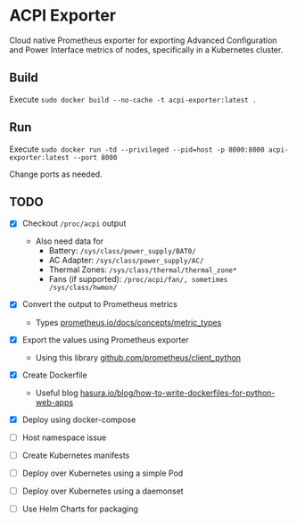 # ACPI Exporter

Cloud native Prometheus exporter for exporting Advanced Configuration and Power Interface metrics of nodes, specifically in a Kubernetes cluster.

## Build

Execute `sudo docker build --no-cache -t acpi-exporter:latest .`

## Run

Execute `sudo docker run -td --privileged --pid=host -p 8000:8000 acpi-exporter:latest --port 8000`

Change ports as needed.

## TODO

- [X] Checkout `/proc/acpi` output
  - Also need data for
    - Battery: `/sys/class/power_supply/BAT0/`
    - AC Adapter: `/sys/class/power_supply/AC/`
    - Thermal Zones: `/sys/class/thermal/thermal_zone*`
    - Fans (if supported): `/proc/acpi/fan/, sometimes /sys/class/hwmon/`
- [X] Convert the output to Prometheus metrics
  - Types [prometheus.io/docs/concepts/metric_types](https://prometheus.io/docs/concepts/metric_types/)
- [X] Export the values using Prometheus exporter
  - Using this library [github.com/prometheus/client_python](https://github.com/prometheus/client_python)
- [X] Create Dockerfile
  - Useful blog [hasura.io/blog/how-to-write-dockerfiles-for-python-web-apps](https://hasura.io/blog/how-to-write-dockerfiles-for-python-web-apps-6d173842ae1d)
- [X] Deploy using docker-compose
- [ ] Host namespace issue
- [ ] Create Kubernetes manifests
- [ ] Deploy over Kubernetes using a simple Pod
- [ ] Deploy over Kubernetes using a daemonset
- [ ] Use Helm Charts for packaging

